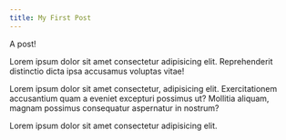 ```yaml
---
title: My First Post
---
```


A post!

Lorem ipsum dolor sit amet consectetur adipisicing elit. Reprehenderit distinctio dicta ipsa accusamus voluptas vitae!

Lorem ipsum dolor sit amet consectetur, adipisicing elit. Exercitationem accusantium quam a eveniet excepturi possimus ut? Mollitia aliquam, magnam possimus consequatur aspernatur in nostrum?

Lorem ipsum dolor sit amet consectetur adipisicing elit.
